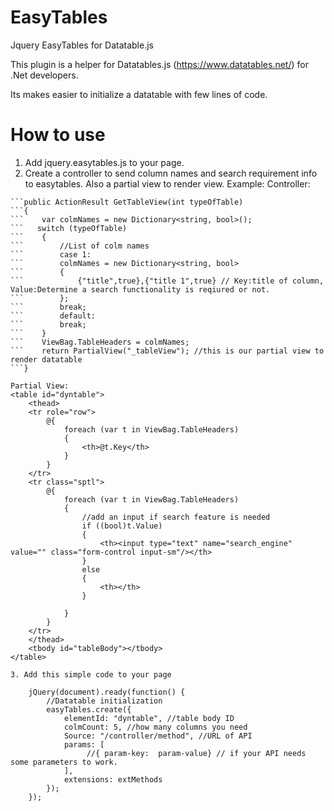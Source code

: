 # EasyTables
Jquery EasyTables for Datatable.js

This plugin is a helper for Datatables.js (https://www.datatables.net/) for .Net developers. 

Its makes easier to initialize a datatable with few lines of code. 

# How to use

1. Add jquery.easytables.js to your page.
2. Create a controller to send column names and search requirement info to easytables. Also a partial view to render view.
Example:
Controller:

```[ChildActionOnly]
```public ActionResult GetTableView(int typeOfTable)
```{
```    var colmNames = new Dictionary<string, bool>();
```   switch (typeOfTable)
```    {
```        //List of colm names
```        case 1:
```        colmNames = new Dictionary<string, bool>
```        {
```            {"title",true},{"title 1",true} // Key:title of column, Value:Determine a search functionality is reqiured or not.
```        };
```        break;
```        default:
```        break;
```    }
```    ViewBag.TableHeaders = colmNames;
```    return PartialView("_tableView"); //this is our partial view to render datatable
```}

Partial View:
<table id="dyntable">
    <thead>
    <tr role="row">
        @{
            foreach (var t in ViewBag.TableHeaders)
            {
                <th>@t.Key</th>
            }
        }
    </tr>
    <tr class="sptl">
        @{
            foreach (var t in ViewBag.TableHeaders)
            {
                //add an input if search feature is needed
                if ((bool)t.Value)
                {
                    <th><input type="text" name="search_engine" value="" class="form-control input-sm"/></th>
                }
                else
                {
                    <th></th>
                }

            }
        }
    </tr>
    </thead>
    <tbody id="tableBody"></tbody>
</table>

3. Add this simple code to your page

    jQuery(document).ready(function() {
        //Datatable initialization
        easyTables.create({
            elementId: "dyntable", //table body ID
            colmCount: 5, //how many columns you need
            Source: "/controller/method", //URL of API
            params: [
                 //{ param-key:  param-value} // if your API needs some parameters to work.
            ],
            extensions: extMethods 
        });
    });

